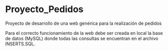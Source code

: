 # Proyecto_Pedidos
Proyecto de desarrollo de una web genérica para la realización de pedidos

Para el correcto funcionamiento de la web debe ser creada en local la base de datos (MySQL) donde todas las consultas se encuentran en el archivo INSERTS.SQL.
